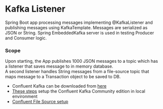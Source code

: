 # Kafka Listener

Spring Boot app processing messages implementing @KafkaListener and publishing messages using KafkaTemplate.
Messages are serialized as JSON or String. Spring EmbeddedKafka server is used in testing Producer and Consumer logic.

### Scope
Upon starting, the App publishes 1000 JSON messages to a topic which has a listener that saves message to in memory database. \
A second listener handles String messages from a file-source topic that maps message to a Transaction object to be saved to DB.
- Confluent Kafka can be downloaded from [here](https://www.confluent.io/download/) 
- [These steps](https://docs.confluent.io/platform/current/quickstart/ce-quickstart.html#ce-quickstart) setup the Confluent Kafka Community edition in local environment
- [Confluent File Source setup](https://docs.confluent.io/platform/current/connect/quickstart.html)
